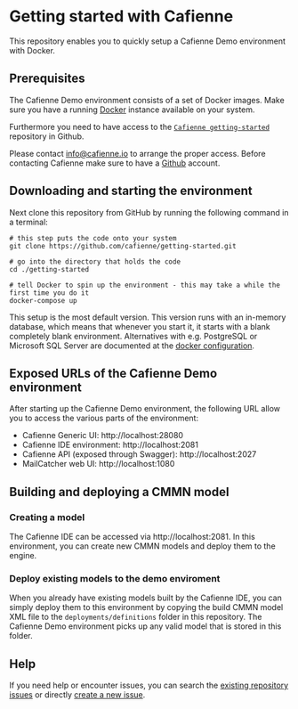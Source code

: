 # Getting started with Cafienne

This repository enables you to quickly setup a Cafienne Demo environment with Docker.

## Prerequisites

The Cafienne Demo environment consists of a set of Docker images. Make sure you have a running [Docker](https://www.docker.com/) instance available on your system.

Furthermore you need to have access to the [`Cafienne getting-started`](https://github.com/cafienne/getting-started) repository in Github.

Please contact info@cafienne.io to arrange the proper access.
Before contacting Cafienne make sure to have a [Github](https://github.com) account.

## Downloading and starting the environment

Next clone this repository from GitHub by running the following command in a terminal:

```
# this step puts the code onto your system
git clone https://github.com/cafienne/getting-started.git

# go into the directory that holds the code
cd ./getting-started

# tell Docker to spin up the environment - this may take a while the first time you do it
docker-compose up
```

This setup is the most default version. This version runs with an in-memory database, which means that whenever you start it, it starts with a blank completely blank environment. Alternatives with e.g. PostgreSQL or Microsoft SQL Server are documented at the [docker configuration](./documentation/docker-configuration.md).


## Exposed URLs of the Cafienne Demo environment

After starting up the Cafienne Demo environment, the following URL allow you to access the various parts of the
environment:

- Cafienne Generic UI: http://localhost:28080
- Cafienne IDE environment: http://localhost:2081
- Cafienne API (exposed through Swagger): http://localhost:2027
- MailCatcher web UI: http://localhost:1080


## Building and deploying a CMMN model

### Creating a model
The Cafienne IDE can be accessed via http://localhost:2081.
In this environment, you can create new CMMN models and deploy them to the engine.

### Deploy existing models to the demo enviroment
When you already have existing models built by the Cafienne IDE, you can simply deploy them to this
environment by copying the build CMMN model XML file to the `deployments/definitions` folder in this repository.
The Cafienne Demo environment picks up any valid model that is stored in this folder.

## Help

If you need help or encounter issues, you can search the [existing repository issues](https://github.com/cafienne/getting-started/issues) or directly [create a new issue](https://github.com/cafienne/getting-started/issues/new).
